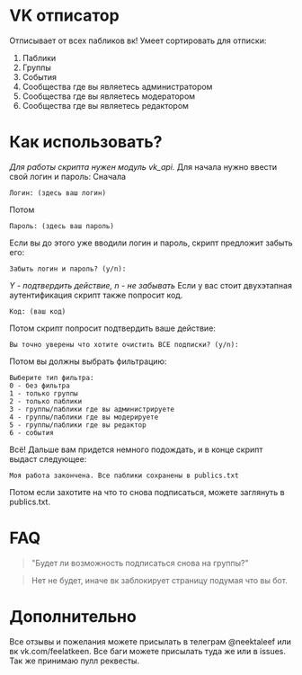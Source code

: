 # VK отписатор
Отписывает от всех пабликов вк!
Умеет сортировать для отписки:
1. Паблики
2. Группы
3. События
4. Сообщества где вы являетесь администратором
5. Сообщества где вы являетесь модератором
6. Сообщества где вы являетесь редактором
# Как использовать?
*Для работы скрипта нужен модуль vk_api.*
Для начала нужно ввести свой логин и пароль:
Сначала
```
Логин: (здесь ваш логин)
```
Потом
```
Пароль: (здесь ваш пароль)
```
Если вы до этого уже вводили логин и пароль, скрипт предложит забыть его:
```
Забыть логин и пароль? (y/n):
```
*Y - подтвердить действие, n - не забывать*
Если у вас стоит двухэтапная аутентификация скрипт также попросит код.
```
Код: (ваш код)
```
Потом скрипт попросит подтвердить ваше действие:
```
Вы точно уверены что хотите очистить ВСЕ подписки? (y/n): 
```
Потом вы должны выбрать фильтрацию:
```
Выберите тип фильтра:
0 - без фильтра
1 - только группы
2 - только паблики
3 - группы/паблики где вы администрируете
4 - группы/паблики где вы модерируете
5 - группы/паблики где вы редактор
6 - события

```
Всё! Дальше вам придется немного подождать, и в конце скрипт выдаст следующее:
```
Моя работа закончена. Все паблики сохранены в publics.txt
```
Потом если захотите на что то снова подписаться, можете заглянуть в publics.txt.
# FAQ
> "Будет ли возможность подписаться снова на группы?"

> Нет не будет, иначе вк заблокирует страницу подумая что вы бот.
# Дополнительно
Все отзывы и пожелания можете присылать в телеграм @neektaleef или вк vk.com/feelatkeen.
Все баги можете присылать туда же или в issues.
Так же принимаю пулл реквесты.
